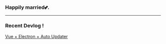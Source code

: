 ### Happily married💕.

<hr>

### Recent Devlog !
[Vue + Electron + Auto Updater](https://github.com/es5es5/devlogs/tree/main/Electron)
